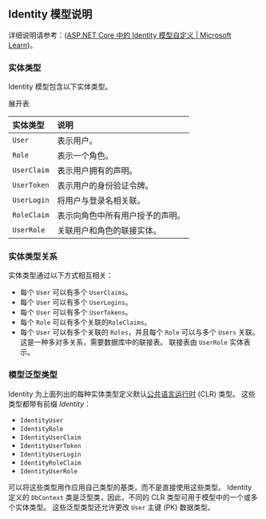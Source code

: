 ## Identity 模型说明

详细说明请参考：([ASP.NET Core 中的 Identity 模型自定义 | Microsoft Learn](https://learn.microsoft.com/zh-cn/aspnet/core/security/authentication/customize-identity-model?view=aspnetcore-8.0))。

### 实体类型

Identity 模型包含以下实体类型。

展开表

| 实体类型    | 说明                             |
| :---------- | :------------------------------- |
| `User`      | 表示用户。                       |
| `Role`      | 表示一个角色。                   |
| `UserClaim` | 表示用户拥有的声明。             |
| `UserToken` | 表示用户的身份验证令牌。         |
| `UserLogin` | 将用户与登录名相关联。           |
| `RoleClaim` | 表示向角色中所有用户授予的声明。 |
| `UserRole`  | 关联用户和角色的联接实体。       |



### 实体类型关系

实体类型通过以下方式相互相关：

- 每个 `User` 可以有多个 `UserClaims`。
- 每个 `User` 可以有多个 `UserLogins`。
- 每个 `User` 可以有多个 `UserTokens`。
- 每个 `Role` 可以有多个关联的`RoleClaims`。
- 每个 `User` 可以有多个关联的 `Roles`，并且每个 `Role` 可以与多个 `Users` 关联。 这是一种多对多关系，需要数据库中的联接表。 联接表由 `UserRole` 实体表示。



### 模型泛型类型

Identity 为上面列出的每种实体类型定义默认[公共语言运行时](https://learn.microsoft.com/zh-cn/dotnet/standard/glossary#clr) (CLR) 类型。 这些类型都带有前缀 *Identity*：

- `IdentityUser`
- `IdentityRole`
- `IdentityUserClaim`
- `IdentityUserToken`
- `IdentityUserLogin`
- `IdentityRoleClaim`
- `IdentityUserRole`

可以将这些类型用作应用自己类型的基类，而不是直接使用这些类型。 Identity 定义的 `DbContext` 类是泛型类，因此，不同的 CLR 类型可用于模型中的一个或多个实体类型。 这些泛型类型还允许更改 `User` 主键 (PK) 数据类型。